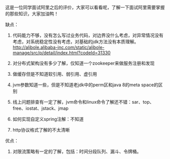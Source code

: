 > ~~~~~

这是一位同学面试阿里之后的评价，大家可以看看呢，了解一下面试阿里需要掌握的那些知识，大家加油鸭！

缺点：

1. 代码能力不够，没有怎么写过业务代码，对边界没什么考虑，对异常情况没有考虑，对系统稳定性没有考虑，对基础的jdk方法没有本质理解。http://alibole.alibaba-inc.com/static/alibole-manage/src/p/detail/index.html?codeId=31330

2. 对分布式架构没有多少了解，仅知道一个zookeeper来做服务注册和发现

3. 做缓存但是不知道软引用、弱引用、虚引用

4. jvm参数知道一些，但是不知道老jdk中的perm区和java 8的meta space的区别

5. 线上问题排查有一定了解，jvm命令和linux命令了解还不错：sar、top、free、iostat、jstack、jmap

6. 如何实现自定义spring注解：不知道

7. http协议格式了解的不太清晰



优点：

1. 对限流策略有一定的了解，包括：时间分段队列、漏斗、令牌桶。

> ~~~~



